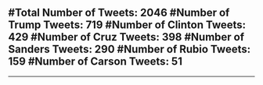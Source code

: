 #Total Number of Tweets: 2046 
#Number of Trump Tweets: 719
#Number of Clinton Tweets: 429
#Number of Cruz Tweets: 398
#Number of Sanders Tweets: 290
#Number of Rubio Tweets: 159
#Number of Carson Tweets: 51
---
---
